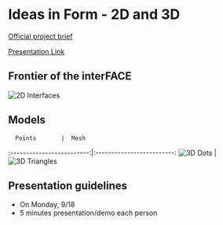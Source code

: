 # Ideas in Form - 2D and 3D 
[Official project brief](https://docs.google.com/a/newschool.edu/document/d/1g2bfUFsO3ycpkBmhfYAV1vCq5iOH0ZaZ-rptcom11W8/edit?usp=sharing)

[Presentation Link](https://docs.google.com/a/newschool.edu/presentation/d/1eLBqAF3KPLIwS-IdPs5CFibj0vMR_D4MZh87Xrx_lEU/edit?usp=sharing)

## Frontier of the interFACE
![2D Interfaces](https://github.com/jacqswu/mfadt-majorstudio-1/blob/master/Assignments/images/2D_interfaces.png)

## Models
      Points       |  Mesh
:-------------------------:|:-------------------------:
![3D Dots](https://github.com/jacqswu/mfadt-majorstudio-1/blob/master/Assignments/images/3D_dots.gif)  |  ![3D Triangles](https://github.com/jacqswu/mfadt-majorstudio-1/blob/master/Assignments/images/3D_triangles.gif)




## Presentation guidelines
* On Monday, 9/18
* 5 minutes presentation/demo each person